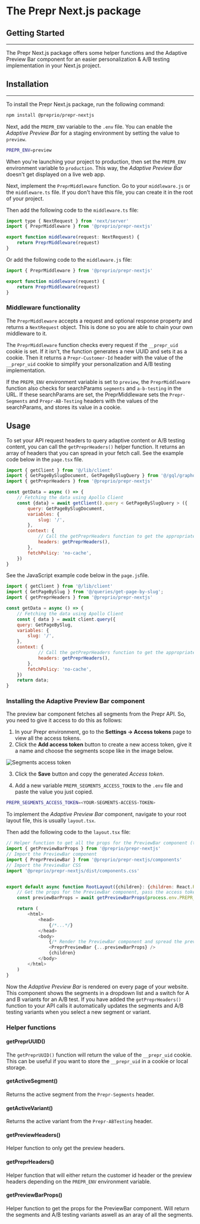 # The Prepr Next.js package

## Getting Started
<hr>
The Prepr Next.js package offers some helper functions and the Adaptive Preview Bar component for an
easier personalization & A/B testing implementation in your Next.js project.

## Installation
<hr>
To install the Prepr Next.js package, run the following command:

```bash
npm install @preprio/prepr-nextjs
```

Next, add the `PREPR_ENV` variable to the `.env` file. You can enable the *Adaptive Preview Bar* for a staging environment by setting the value to `preview`.

```bash
PREPR_ENV=preview
```

When you're launching your project to production, then set the `PREPR_ENV` environment variable to `production`. This way, the  *Adaptive Preview Bar* doesn't get displayed on a live web app.

Next, implement the `PreprMiddleware` function. Go to your `middleware.js` or the `middleware.ts`
file. If you don't have this file, you can create it in the root of your project.

Then add the following code to the `middleware.ts` file:
```javascript
import type { NextRequest } from 'next/server'
import { PreprMiddleware } from '@preprio/prepr-nextjs'

export function middleware(request: NextRequest) {
    return PreprMiddleware(request)
}
```

Or add the following code to the `middleware.js` file:
```javascript
import { PreprMiddleware } from '@preprio/prepr-nextjs'

export function middleware(request) {
    return PreprMiddleware(request)
}
```

### Middleware functionality
The `PreprMiddleware` accepts a request and optional response property and returns a `NextRequest` object. 
This is done so you are able to chain your own middleware to it.

The `PreprMiddleware` function checks every request if the `__prepr_uid` cookie is set. If it isn't, the function generates a new UUID and sets it as a cookie. Then it returns a `Prepr-Customer-Id` header with the value of the `__prepr_uid` cookie to simplify your personalization and A/B testing implementation.

If the `PREPR_ENV` environment variable is set to `preview`, the `PreprMiddleware` function also checks for searchParams `segments` and `a-b-testing` in the URL.
If these searchParams are set, the PreprMiddleware sets the `Prepr-Segments` and `Prepr-AB-Testing` headers with the values of the searchParams, and stores its value in a cookie.

## Usage
To set your API request headers to query adaptive content or A/B testing content, you can call the `getPreprHeaders()` helper function. It returns an array of headers that you can spread in your fetch call.
See the example code below in the `page.tsx` file. 

```javascript
import { getClient } from '@/lib/client'
import { GetPageBySlugDocument, GetPageBySlugQuery } from '@/gql/graphql'
import { getPreprHeaders } from '@preprio/prepr-nextjs'

const getData = async () => {
    // Fetching the data using Apollo Client
    const {data} = await getClient().query < GetPageBySlugQuery > ({
        query: GetPageBySlugDocument,
        variables: {
            slug: '/',
        },
        context: {
            // Call the getPreprHeaders function to get the appropriate headers
            headers: getPreprHeaders(),
        },
        fetchPolicy: 'no-cache',
    })
}
```
See the JavaScript example code below in the `page.js`file.

```javascript
import { getClient } from '@/lib/client'
import { GetPageBySlug } from '@/queries/get-page-by-slug';
import { getPreprHeaders } from '@preprio/prepr-nextjs'

const getData = async () => {
    // Fetching the data using Apollo Client
    const { data } = await client.query({
    query: GetPageBySlug,
    variables: {
        slug: '/',
    },
    context: {
            // Call the getPreprHeaders function to get the appropriate headers
            headers: getPreprHeaders(),
        },
        fetchPolicy: 'no-cache',
    })
    return data;
}
```

### Installing the Adaptive Preview Bar component

The preview bar component fetches all segments from the Prepr API. So, you need to give it access to do this as follows:

1. In your Prepr environment, go to the  **Settings → Access tokens** page to view all the access tokens.
2. Click the **Add access token** button to create a new access token, give it a name and choose the segments scope like in the image below.

![Segments access token](https://assets-site.prepr.io//2mcoy87hhmfz-segments-access-token.png)

3. Click the **Save** button and copy the generated *Access token*.

4. Add a new variable `PREPR_SEGMENTS_ACCESS_TOKEN` to the `.env` file and paste the value you just copied.

```bash
PREPR_SEGMENTS_ACCESS_TOKEN=<YOUR-SEGMENTS-ACCESS-TOKEN>
```

To implement the *Adaptive Preview Bar* component, navigate to your root layout file, this is usually `layout.tsx`.

Then add the following code to the `layout.tsx` file:

```javascript
// Helper function to get all the props for the PreviewBar component (this needs a server component)
import { getPreviewBarProps } from '@preprio/prepr-nextjs'
// Import the PreviewBar component
import { PreprPreviewBar } from '@preprio/prepr-nextjs/components'
// Import the PreviewBar CSS
import '@preprio/prepr-nextjs/dist/components.css'


export default async function RootLayout({children}: {children: React.ReactNode}) {
    // Get the props for the PreviewBar component, pass the access token as an argument
    const previewBarProps = await getPreviewBarProps(process.env.PREPR_SEGMENTS_ACCESS_TOKEN)

    return (
        <html>
            <head>
                {/*...*/}
            </head>
            <body>
                {/* Render the PreviewBar component and spread the previewBarProps */}
                <PreprPreviewBar {...previewBarProps} />
                {children}
            </body>    
        </html>
    )
}
```

Now the *Adaptive Preview Bar* is rendered on every page of your website. This component shows the segments in a dropdown list and a switch for A and B variants for an A/B test.  If you have added the `getPreprHeaders()` function 
to your API calls it automatically updates the segments and A/B testing variants when you select a new segment or variant.

### Helper functions

#### getPreprUUID()
The `getPreprUUID()` function will return the value of the `__prepr_uid` cookie. This can be useful if you want to store the `__prepr_uid` in a cookie or local storage.

#### getActiveSegment()
Returns the active segment from the `Prepr-Segments` header.

#### getActiveVariant()
Returns the active variant from the `Prepr-ABTesting` header.

#### getPreviewHeaders()
Helper function to only get the preview headers.

#### getPreprHeaders()
Helper function that will either return the customer id header or the preview headers depending on the `PREPR_ENV` environment variable.

#### getPreviewBarProps()
Helper function to get the props for the PreviewBar component. Will return the segments and A/B testing variants aswell as an aray of all the segments.
